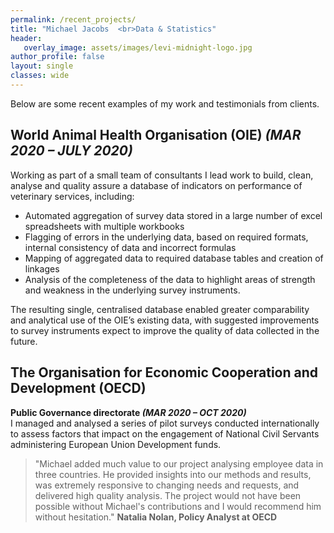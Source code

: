 ```yaml
---
permalink: /recent_projects/
title: "Michael Jacobs  <br>Data & Statistics"
header: 
   overlay_image: assets/images/levi-midnight-logo.jpg
author_profile: false
layout: single
classes: wide
---
```


Below are some recent examples of my work and testimonials from clients. 

## World Animal Health Organisation (OIE) *(MAR 2020 – JULY 2020)*
Working as part of a small team of consultants I lead work to build, clean, analyse and quality assure a database of indicators on performance of veterinary services, including:

* Automated aggregation of survey data stored in a large number of excel spreadsheets with multiple workbooks
* Flagging of errors in the underlying data, based on required formats, internal consistency of data and incorrect formulas 
* Mapping of aggregated data to required database tables and creation of linkages 
* Analysis of the completeness of the data to highlight areas of strength and weakness in the underlying survey instruments. 

The resulting single, centralised database enabled greater comparability and analytical use of the OIE’s existing data, with suggested improvements to survey instruments expect to improve the quality of data collected in the future. 

## The Organisation for Economic Cooperation and Development (OECD)
**Public Governance directorate *(MAR 2020 – OCT 2020)***  
I managed and analysed a series of pilot surveys conducted internationally to assess factors that impact on the engagement of National Civil Servants administering European Union Development funds.

> "Michael added much value to our project analysing employee data in three countries. He provided insights into our methods and results, was extremely 
> responsive to changing needs and requests, and delivered high quality analysis. The project would not have been possible without Michael's contributions and
> I would recommend him without hesitation." 
**Natalia Nolan, Policy Analyst at OECD**


